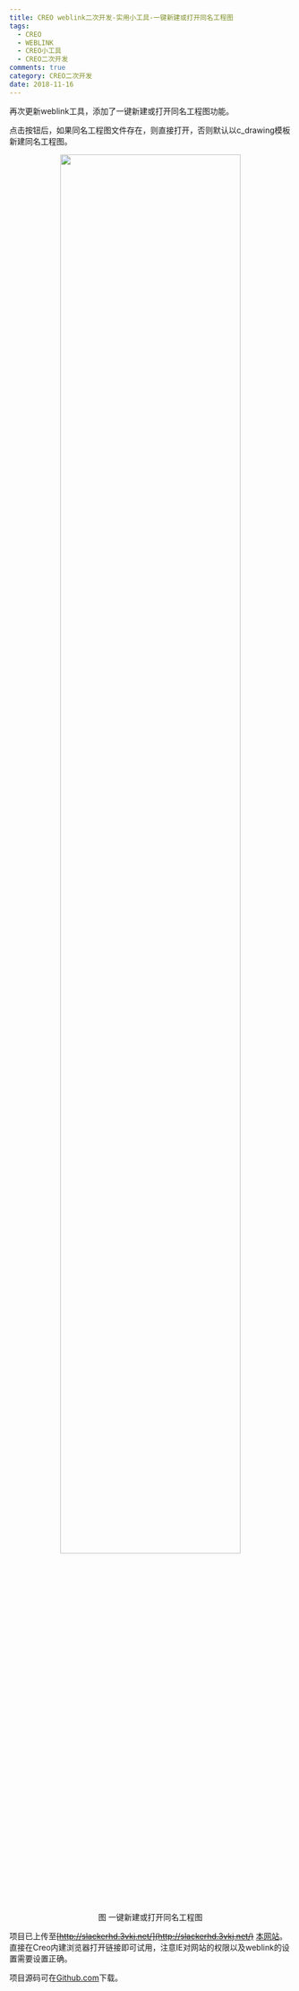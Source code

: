 ```yaml
---
title: CREO weblink二次开发-实用小工具-一键新建或打开同名工程图
tags:
  - CREO
  - WEBLINK
  - CREO小工具
  - CREO二次开发
comments: true
category: CREO二次开发
date: 2018-11-16
---
```



再次更新weblink工具，添加了一键新建或打开同名工程图功能。

点击按钮后，如果同名工程图文件存在，则直接打开，否则默认以c_drawing模板新建同名工程图。

<div align="center">
    <img src="/img/proe/weblinktool6.png" style="width:80%" align="center"/>
    <p>图 一键新建或打开同名工程图</p>
</div>

项目已上传至~~[http://slackerhd.3vkj.net/](http://slackerhd.3vkj.net/)~~ [本网站](http://weblink.hudi.site)。直接在Creo内建浏览器打开链接即可试用，注意IE对网站的权限以及weblink的设置需要设置正确。

项目源码可在<a href="https://github.com/slacker-HD/creo_weblink" target="_blank">Github.com</a>下载。